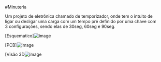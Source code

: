 #Minuteria

Um projeto de eletrônica chamado de temporizador, onde tem o intuito de ligar ou desligar uma carga com um tempo pré definido por uma chave com 3 configurações, sendo elas de 30seg, 60seg e 90seg.


[Esquematico]![image](https://user-images.githubusercontent.com/111302603/196236499-e054c46d-5ac2-4bb0-a90b-5f4a41f1e6ce.png)



[PCB]![image](https://user-images.githubusercontent.com/111302603/196236314-9e4ec0ed-dc7c-49ee-b4a8-d47eebf7698c.png)



[Visão 3D![image](https://user-images.githubusercontent.com/111302603/196236064-aa8125a8-66c6-4a31-8aa6-b362f3ae2f2a.png)

